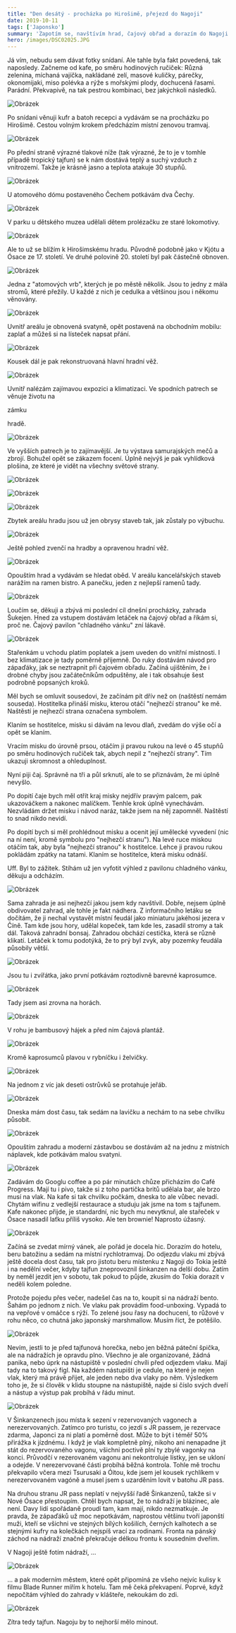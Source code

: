 ```yaml
---
title: "Den desátý - procházka po Hirošimě, přejezd do Nagoji"
date: 2019-10-11
tags: ['Japonsko']
summary: 'Zapotím se, navštívím hrad, čajový obřad a dorazím do Nagoji dřív, než Taijfun.'
hero: /images/DSC02025.JPG
---
```



Já vím, nebudu sem dávat fotky snídaní. Ale tahle byla fakt povedená, tak naposledy. Začneme od kafe, po směru hodinových ručiček: Různá zelenina, míchaná vajíčka, nakládané zelí, masové kuličky, párečky, okonomijaki, miso polévka a rýže s mořskými plody, dochucená řasami. Parádní. Překvapivě, na tak pestrou kombinaci, bez jakýchkoli následků.

![Obrázek](/images/IMG_20191011_093612.jpg)

Po snídani věnuji kufr a batoh recepci a vydávám se na procházku po Hirošimě. Cestou volným krokem předcházím místní zenovou tramvaj.

![Obrázek](/images/DSC02022.JPG)

Po přední straně výrazné tlakové níže (tak výrazné, že to je v tomhle případě tropický tajfun) se k nám dostává teplý a suchý vzduch z vnitrozemí. Takže je krásně jasno a teplota atakuje 30 stupňů.

![Obrázek](/images/DSC02003.JPG)

U atomového dómu postaveného Čechem potkávám dva Čechy.

![Obrázek](/images/DSC02004.JPG)

V parku u dětského muzea udělali dětem prolézačku ze staré lokomotivy.

![Obrázek](/images/DSC02005.JPG)

Ale to už se blížím k Hirošimskému hradu. Původně podobně jako v Kjótu a Ósace ze 17. století. Ve druhé polovině 20. století byl pak částečně obnoven.

![Obrázek](/images/DSC02006.JPG)

Jedna z "atomových vrb", kterých je po městě několik. Jsou to jedny z mála stromů, které přežily. U každé z nich je cedulka a většinou jsou i někomu věnovány.

![Obrázek](/images/DSC02008.JPG)

Uvnitř areálu je obnovená svatyně, opět postavená na obchodním mobilu: zaplať a můžeš si na lísteček napsat přání.

![Obrázek](/images/DSC02009.JPG)

Kousek dál je pak rekonstruovaná hlavní hradní věž.

![Obrázek](/images/DSC02011.JPG)

Uvnitř nalézám zajímavou expozici a klimatizaci. Ve spodních patrech se věnuje životu na

zámku

hradě.

![Obrázek](/images/DSC02015.JPG)

Ve vyšších patrech je to zajímavější. Je tu výstava samurajských mečů a zbrojí. Bohužel opět se zákazem focení. Úplně nejvýš je pak vyhlídková plošina, ze které je vidět na všechny světové strany.

![Obrázek](/images/DSC02012.JPG)

![Obrázek](/images/DSC02014.JPG)

![Obrázek](/images/DSC02013.JPG)

Zbytek areálu hradu jsou už jen obrysy staveb tak, jak zůstaly po výbuchu.

![Obrázek](/images/DSC02018.JPG)

Ještě pohled zvenčí na hradby a opravenou hradní věž.

![Obrázek](/images/DSC02021.JPG)

Opouštím hrad a vydávám se hledat oběd. V areálu kancelářských staveb narážím na ramen bistro. A panečku, jeden z nejlepší ramenů tady.

![Obrázek](/images/IMG_20191011_121818.jpg)

Loučím se, děkuji a zbývá mi poslední cíl dnešní procházky, zahrada Šukejen. Hned za vstupem dostávám letáček na čajový obřad a říkám si, proč ne. Čajový pavilon "chladného vánku" zní lákavě.

![Obrázek](/images/DSC02025.JPG)

Stařenkám u vchodu platím poplatek a jsem uveden do vnitřní místnosti. I bez klimatizace je tady poměrně příjemně. Do ruky dostávám návod pro zápaďáky, jak se neztrapnit při čajovém obřadu. Začíná ujištěním, že i drobné chyby jsou začátečníkům odpuštěny, ale i tak obsahuje šest podrobně popsaných kroků.

Měl bych se omluvit sousedovi, že začínám pít dřív než on (naštěstí nemám souseda). Hostitelka přináší misku, kterou otáčí "nejhezčí stranou" ke mě. Naštěstí je nejhezčí strana označena symbolem.

Klaním se hostitelce, misku si dávám na levou dlaň, zvedám do výše očí a opět se klaním.

Vracím misku do úrovně prsou, otáčím ji pravou rukou na levé o 45 stupňů po směru hodinových ručiček tak, abych nepil z "nejhezčí strany". Tím ukazuji skromnost a ohleduplnost.

Nyní piji čaj. Správně na tři a půl srknutí, ale to se přiznávám, že mi úplně nevyšlo.

Po dopití čaje bych měl otřít kraj misky nejdřív pravým palcem, pak ukazováčkem a nakonec malíčkem. Tenhle krok úplně vynechávám. Nezvládám držet misku i návod naráz, takže jsem na něj zapomněl. Naštěstí to snad nikdo nevidí.

Po dopití bych si měl prohlédnout misku a ocenit její umělecké vyvedení (nic na ní není, kromě symbolu pro "nejhezčí stranu"). Na levé ruce miskou otáčím tak, aby byla "nejhezčí stranou" k hostitelce. Lehce ji pravou rukou pokládám zpátky na tatami. Klaním se hostitelce, která misku odnáší.

Uff. Byl to zážitek. Stíhám už jen vyfotit výhled z pavilonu chladného vánku, děkuju a odcházím.

![Obrázek](/images/DSC02024.JPG)

Sama zahrada je asi nejhezčí jakou jsem kdy navštívil. Dobře, nejsem úplně obdivovatel zahrad, ale tohle je fakt nádhera. Z informačního letáku se dočítám, že ji nechal vystavět místní feudál jako miniaturu jakéhosi jezera v Číně. Tam kde jsou hory, udělal kopeček, tam kde les, zasadil stromy a tak dál. Taková zahradní bonsaj. Zahradou obchází cestička, která se různě klikatí. Letáček k tomu podotýká, že to prý byl zvyk, aby pozemky feudála působily větší.

![Obrázek](/images/DSC02026.JPG)

Jsou tu i zvířátka, jako první potkávám roztodivně barevné kaprosumce.

![Obrázek](/images/DSC02029.JPG)

Tady jsem asi zrovna na horách.

![Obrázek](/images/DSC02032.JPG)

V rohu je bambusový hájek a před ním čajová plantáž.

![Obrázek](/images/DSC02034.JPG)

Kromě kaprosumců plavou v rybníčku i želvičky.

![Obrázek](/images/DSC02037.JPG)

Na jednom z víc jak deseti ostrůvků se protahuje jeřáb.

![Obrázek](/images/DSC02040.JPG)

Dneska mám dost času, tak sedám na lavičku a nechám to na sebe chvilku působit.

![Obrázek](/images/PANO_20191011_132734.vr.jpg)

Opouštím zahradu a moderní zástavbou se dostávám až na jednu z místních náplavek, kde potkávám malou svatyni.

![Obrázek](/images/DSC02044.JPG)

Zadávám do Googlu coffee a po pár minutách chůze přicházím do Café Progress. Mají tu i pivo, takže si z toho partička britů udělala bar, ale brzo musí na vlak. Na kafe si tak chvilku počkám, dneska to ale vůbec nevadí. Chytám wifinu z vedlejší restaurace a studuju jak jsme na tom s tajfunem. Kafe nakonec přijde, je standardní, nic bych mu nevytknul, ale stařeček v Ósace nasadil laťku příliš vysoko. Ale ten brownie! Naprosto úžasný.

![Obrázek](/images/IMG_20191011_143151.jpg)

Začíná se zvedat mírný vánek, ale pořád je docela hic. Dorazím do hotelu, beru batožinu a sedám na místní rychlotramvaj. Do odjezdu vlaku mi zbývá ještě docela dost času, tak pro jistotu beru místenku z Nagoji do Tokia ještě i na nedělní večer, kdyby tajfun zneprovoznil šinkanzen na delší dobu. Zatím by neměl jezdit jen v sobotu, tak pokud to půjde, zkusím do Tokia dorazit v neděli kolem poledne.

Protože pojedu přes večer, nadešel čas na to, koupit si na nádraží bento. Šahám po jednom z nich. Ve vlaku pak provádím food-unboxing. Vypadá to na vepřové v omáčce s rýží. To zelené jsou řasy na dochucení, to růžové v rohu něco, co chutná jako japonský marshmallow. Musím říct, že potěšilo.

![Obrázek](/images/IMG_20191011_175213.jpg)

Nevím, jestli to je před tajfunová horečka, nebo jen běžná páteční špička, ale na nádražích je opravdu plno. Všechno je ale organizované, žádná panika, nebo úprk na nástupiště v poslední chvíli před odjezdem vlaku. Mají tady na to takový fígl. Na každém nástupišti je cedule, na které je nejen vlak, který má právě přijet, ale jeden nebo dva vlaky po něm. Výsledkem toho je, že si člověk v klidu stoupne na nástupiště, najde si číslo svých dveří a nástup a výstup pak probíhá v řádu minut.

![Obrázek](/images/IMG_20191011_190940.jpg)

V Šinkanzenech jsou místa k sezení v rezervovaných vagonech a nerezervovaných. Zatímco pro turistu, co jezdí s JR passem, je rezervace zdarma, Japonci za ni platí a poměrně dost. Může to být i téměř 50% přirážka k jízdnému. I když je vlak kompletně plný, nikoho ani nenapadne jít stát do rezervovaného vagonu, všichni poctivě plní ty zbylé vagonky na konci. Průvodčí v rezerovaném vagonu ani nekontroluje lístky, jen se ukloní a odejde. V nerezervované části probíhá běžná kontrola. Tohle mě trochu překvapilo včera mezi Tsurusaki a Óitou, kde jsem jel kousek rychlíkem v nerezervovaném vagóně a musel jsem s uzarděním lovit v batohu JR pass.

Na druhou stranu JR pass neplatí v nejvyšší řadě Šinkanzenů, takže si v Nové Ósace přestoupím. Chtěl bych napsat, že to nádraží je blázinec, ale není. Davy lidí spořádaně proudí tam, kam mají, nikdo nezmatkuje. Je pravda, že zápaďáků už moc nepotkávám, naprostou většinu tvoří japonští muži, kteří se všichni ve stejných bílých košilích, černých kalhotech a se stejnými kufry na kolečkách nejspíš vrací za rodinami. Fronta na pánský záchod na nádraží značně překračuje délkou frontu k sousedním dveřím.

V Nagoji ještě fotím nádraží, ...

![Obrázek](/images/IMG_20191011_203030.jpg)

... a pak moderním městem, které opět připomíná ze všeho nejvíc kulisy k filmu Blade Runner mířím k hotelu. Tam mě čeká překvapení. Poprvé, když nepočítám výhled do zahrady v klášteře, nekoukám do zdi.

![Obrázek](/images/IMG_20191011_211020.jpg)

Zítra tedy tajfun. Nagoju by to nejhorší mělo minout.